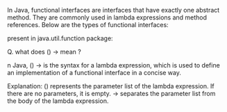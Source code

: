 In Java, functional interfaces are interfaces that have exactly one abstract method. They are commonly used in lambda expressions and method references. Below are the types of functional interfaces:


present in java.util.function package:




Q. what does () -> mean ?

n Java, () -> is the syntax for a lambda expression, which is used to define an implementation of a functional interface in a concise way.

Explanation:
() represents the parameter list of the lambda expression. If there are no parameters, it is empty.
-> separates the parameter list from the body of the lambda expression.